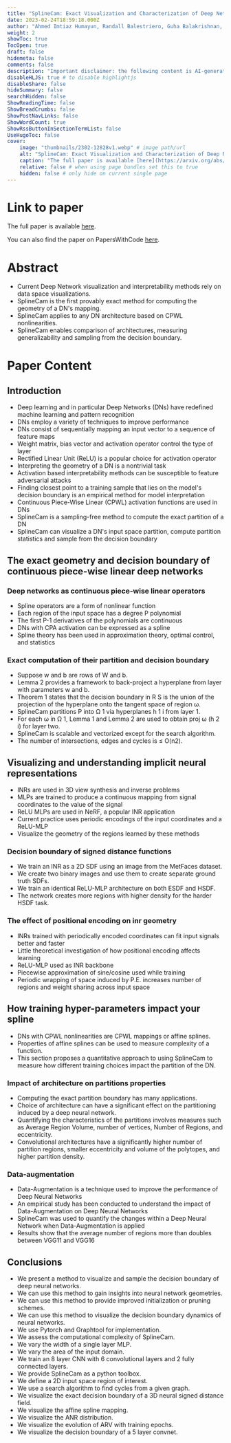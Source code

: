 ```yaml
---
title: "SplineCam: Exact Visualization and Characterization of Deep Network Geometry and Decision Boundaries"
date: 2023-02-24T18:59:18.000Z
author: "Ahmed Imtiaz Humayun, Randall Balestriero, Guha Balakrishnan, Richard Baraniuk"
weight: 2
showToc: true
TocOpen: true
draft: false
hidemeta: false
comments: false
description: "Important disclaimer: the following content is AI-generated, please make sure to fact check the presented information by reading the full paper."
disableHLJS: true # to disable highlightjs
disableShare: false
hideSummary: false
searchHidden: false
ShowReadingTime: false
ShowBreadCrumbs: false
ShowPostNavLinks: false
ShowWordCount: true
ShowRssButtonInSectionTermList: false
UseHugoToc: false
cover:
    image: "thumbnails/2302-12828v1.webp" # image path/url
    alt: "SplineCam: Exact Visualization and Characterization of Deep Network Geometry and Decision Boundaries" # alt text
    caption: "The full paper is available [here](https://arxiv.org/abs/2302.12828)." # display caption under cover
    relative: false # when using page bundles set this to true
    hidden: false # only hide on current single page
---
```


# Link to paper
The full paper is available [here](https://arxiv.org/abs/2302.12828).

You can also find the paper on PapersWithCode [here](https://paperswithcode.com/paper/splinecam-exact-visualization-and).

# Abstract
- Current Deep Network visualization and interpretability methods rely on data space visualizations.
- SplineCam is the first provably exact method for computing the geometry of a DN's mapping.
- SplineCam applies to any DN architecture based on CPWL nonlinearities.
- SplineCam enables comparison of architectures, measuring generalizability and sampling from the decision boundary.

# Paper Content

## Introduction
- Deep learning and in particular Deep Networks (DNs) have redefined machine learning and pattern recognition
- DNs employ a variety of techniques to improve performance
- DNs consist of sequentially mapping an input vector to a sequence of feature maps
- Weight matrix, bias vector and activation operator control the type of layer
- Rectified Linear Unit (ReLU) is a popular choice for activation operator
- Interpreting the geometry of a DN is a nontrivial task
- Activation based interpretability methods can be susceptible to feature adversarial attacks
- Finding closest point to a training sample that lies on the model's decision boundary is an empirical method for model interpretation
- Continuous Piece-Wise Linear (CPWL) activation functions are used in DNs
- SplineCam is a sampling-free method to compute the exact partition of a DN
- SplineCam can visualize a DN's input space partition, compute partition statistics and sample from the decision boundary

## The exact geometry and decision boundary of continuous piece-wise linear deep networks

### Deep networks as continuous piece-wise linear operators
- Spline operators are a form of nonlinear function
- Each region of the input space has a degree P polynomial
- The first P-1 derivatives of the polynomials are continuous
- DNs with CPA activation can be expressed as a spline
- Spline theory has been used in approximation theory, optimal control, and statistics

### Exact computation of their partition and decision boundary
- Suppose w and b are rows of W and b.
- Lemma 2 provides a framework to back-project a hyperplane from layer with parameters w and b.
- Theorem 1 states that the decision boundary in R S is the union of the projection of the hyperplane onto the tangent space of region ω.
- SplineCam partitions P into Ω 1 via hyperplanes h 1 i from layer 1.
- For each ω in Ω 1, Lemma 1 and Lemma 2 are used to obtain proj ω (h 2 i) for layer two.
- SplineCam is scalable and vectorized except for the search algorithm.
- The number of intersections, edges and cycles is ≤ O(n2).

## Visualizing and understanding implicit neural representations
- INRs are used in 3D view synthesis and inverse problems
- MLPs are trained to produce a continuous mapping from signal coordinates to the value of the signal
- ReLU MLPs are used in NeRF, a popular INR application
- Current practice uses periodic encodings of the input coordinates and a ReLU-MLP
- Visualize the geometry of the regions learned by these methods

### Decision boundary of signed distance functions
- We train an INR as a 2D SDF using an image from the MetFaces dataset.
- We create two binary images and use them to create separate ground truth SDFs.
- We train an identical ReLU-MLP architecture on both ESDF and HSDF.
- The network creates more regions with higher density for the harder HSDF task.

### The effect of positional encoding on inr geometry
- INRs trained with periodically encoded coordinates can fit input signals better and faster
- Little theoretical investigation of how positional encoding affects learning
- ReLU-MLP used as INR backbone
- Piecewise approximation of sine/cosine used while training
- Periodic wrapping of space induced by P.E. increases number of regions and weight sharing across input space

## How training hyper-parameters impact your spline
- DNs with CPWL nonlinearities are CPWL mappings or affine splines.
- Properties of affine splines can be used to measure complexity of a function.
- This section proposes a quantitative approach to using SplineCam to measure how different training choices impact the partition of the DN.

### Impact of architecture on partitions properties
- Computing the exact partition boundary has many applications.
- Choice of architecture can have a significant effect on the partitioning induced by a deep neural network.
- Quantifying the characteristics of the partitions involves measures such as Average Region Volume, number of vertices, Number of Regions, and eccentricity.
- Convolutional architectures have a significantly higher number of partition regions, smaller eccentricity and volume of the polytopes, and higher partition density.

### Data-augmentation
- Data-Augmentation is a technique used to improve the performance of Deep Neural Networks
- An empirical study has been conducted to understand the impact of Data-Augmentation on Deep Neural Networks
- SplineCam was used to quantify the changes within a Deep Neural Network when Data-Augmentation is applied
- Results show that the average number of regions more than doubles between VGG11 and VGG16

## Conclusions
- We present a method to visualize and sample the decision boundary of deep neural networks.
- We can use this method to gain insights into neural network geometries.
- We can use this method to provide improved initialization or pruning schemes.
- We can use this method to visualize the decision boundary dynamics of neural networks.
- We use Pytorch and Graphtool for implementation.
- We assess the computational complexity of SplineCam.
- We vary the width of a single layer MLP.
- We vary the area of the input domain.
- We train an 8 layer CNN with 6 convolutional layers and 2 fully connected layers.
- We provide SplineCam as a python toolbox.
- We define a 2D input space region of interest.
- We use a search algorithm to find cycles from a given graph.
- We visualize the exact decision boundary of a 3D neural signed distance field.
- We visualize the affine spline mapping.
- We visualize the ANR distribution.
- We visualize the evolution of ARV with training epochs.
- We visualize the decision boundary of a 5 layer convnet.
